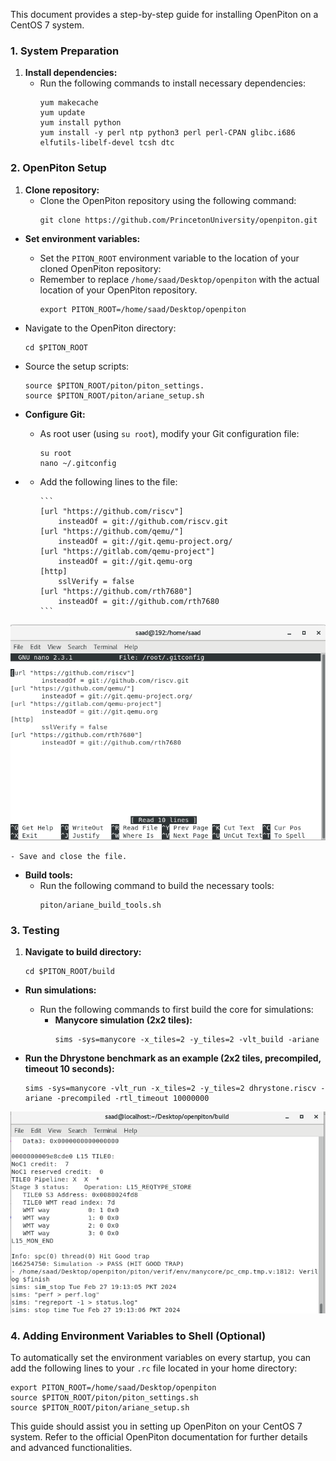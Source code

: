 This document provides a step-by-step guide for installing OpenPiton on a CentOS 7 system.

### 1. System Preparation

1. **Install dependencies:**
    - Run the following commands to install necessary dependencies:
        ```
        yum makecache
        yum update
        yum install python
        yum install -y perl ntp python3 perl perl-CPAN glibc.i686 elfutils-libelf-devel tcsh dtc
        ```

### 2. OpenPiton Setup

1. **Clone repository:**
    - Clone the OpenPiton repository using the following command:
        ```
        git clone https://github.com/PrincetonUniversity/openpiton.git
        ```

- **Set environment variables:**
    - Set the `PITON_ROOT` environment variable to the location of your cloned OpenPiton repository:
    - Remember to replace `/home/saad/Desktop/openpiton` with the actual location of your OpenPiton repository.
        ```
        export PITON_ROOT=/home/saad/Desktop/openpiton
        ```

- Navigate to the OpenPiton directory:

    ```
    cd $PITON_ROOT
    ```

- Source the setup scripts:

    ```
    source $PITON_ROOT/piton/piton_settings.
    source $PITON_ROOT/piton/ariane_setup.sh
    ```


- **Configure Git:**
    - As root user (using `su root`), modify your Git configuration file:
        ```
        su root
        nano ~/.gitconfig
        ```
- - Add the following lines to the file:
        
        ```
        [url "https://github.com/riscv"]
            insteadOf = git://github.com/riscv.git
        [url "https://github.com/qemu/"]
            insteadOf = git://git.qemu-project.org/
        [url "https://gitlab.com/qemu-project"]
            insteadOf = git://git.qemu-org
        [http]
            sslVerify = false
        [url "https://github.com/rth7680"]
            insteadOf = git://github.com/rth7680
        ```
![gitconfig_SS](/gitconfig_SS.png?raw=true)

    - Save and close the file.

- **Build tools:**
    - Run the following command to build the necessary tools:
        ```
        piton/ariane_build_tools.sh
        ```

### 3. Testing

1. **Navigate to build directory:**
    ```
    cd $PITON_ROOT/build
    ```

- **Run simulations:**
    - Run the following commands to first build the core for simulations:
        - **Manycore simulation (2x2 tiles):**
            ```
            sims -sys=manycore -x_tiles=2 -y_tiles=2 -vlt_build -ariane
            ```


- **Run the Dhrystone benchmark  as an example (2x2 tiles, precompiled, timeout 10 seconds):**
    ```
    sims -sys=manycore -vlt_run -x_tiles=2 -y_tiles=2 dhrystone.riscv -ariane -precompiled -rtl_timeout 10000000
    ```
![dhrystone](/dhrystone_run.png?raw=true)


### 4. Adding Environment Variables to Shell (Optional)

To automatically set the environment variables on every startup, you can add the following lines to your `.rc` file located in your home directory:

```
export PITON_ROOT=/home/saad/Desktop/openpiton
source $PITON_ROOT/piton/piton_settings.sh
source $PITON_ROOT/piton/ariane_setup.sh
```



This guide should assist you in setting up OpenPiton on your CentOS 7 system. Refer to the official OpenPiton documentation for further details and advanced functionalities.

